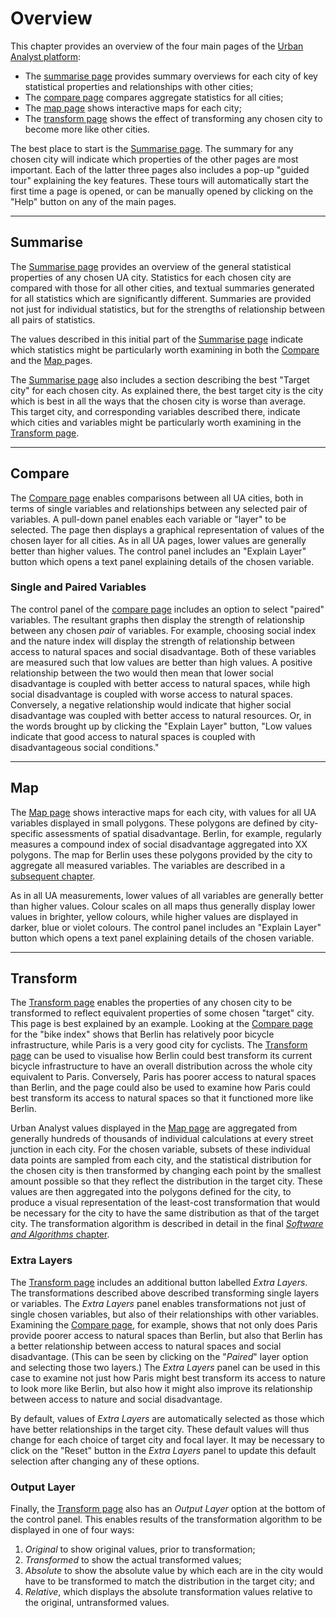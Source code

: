 # Overview

This chapter provides an overview of the four main pages of the [Urban Analyst
platform](https://urbananalyst.city):

- The [summarise page](https://urbananalyst.city/summarise) provides summary
  overviews for each city of key statistical properties and relationships with
  other cities;
- The [compare page](https://urbananalyst.city/compare) compares aggregate
  statistics for all cities;
- The [map page](https://urbananalyst.city/maps) shows interactive maps for
  each city;
- The [transform page](https://urbananalyst.city/transform) shows the effect of
  transforming any chosen city to become more like other cities.

The best place to start is the [Summarise
page](https://urbananalyst.city/summarise). The summary for any chosen city
will indicate which properties of the other pages are most important. Each of
the latter three pages also includes a pop-up "guided tour" explaining the key
features. These tours will automatically start the first time a page is opened,
or can be manually opened by clicking on the "Help" button on any of the main
pages.

----

## Summarise

The [Summarise page](https://urbananalyst.city/summarise) provides an overview
of the general statistical properties of any chosen UA city. Statistics for
each chosen city are compared with those for all other cities, and textual
summaries generated for all statistics which are significantly different.
Summaries are provided not just for individual statistics, but for the
strengths of relationship between all pairs of statistics.

The values described in this initial part of the [Summarise
page](https://urbananalyst.city/summarise) indicate which statistics might be
particularly worth examining in both the
[Compare](https://urbananalyst.city/compare) and the [Map
](https://urbananalyst.city/map) pages.

The [Summarise page](https://urbananalyst.city/summarise) also includes a
section describing the best "Target city" for each chosen city. As explained
there, the best target city is the city which is best in all the ways that the
chosen city is worse than average. This target city, and corresponding
variables described there, indicate which cities and variables might be
particularly worth examining in the [Transform
page](https://urbananalyst.city/transform).


----

## Compare

The [Compare page](https://urbananalyst.city/compare) enables comparisons
between all UA cities, both in terms of single variables and relationships
between any selected pair of variables. A pull-down panel enables each variable
or "layer" to be selected. The page then displays a graphical representation of
values of the chosen layer for all cities. As in all UA pages, lower values are
generally better than higher values. The control panel includes an "Explain
Layer" button which opens a text panel explaining details of the chosen
variable.

### Single and Paired Variables

The control panel of the [compare page](https://urbananalyst.city/compare)
includes an option to select "paired" variables. The resultant graphs then
display the strength of relationship between any chosen *pair* of variables.
For example, choosing social index and the nature index will display the
strength of relationship between access to natural spaces and social
disadvantage. Both of these variables are measured such that low values are
better than high values. A positive relationship between the two would then
mean that lower social disadvantage is coupled with better access to natural
spaces, while high social disadvantage is coupled with worse access to natural
spaces. Conversely, a negative relationship would indicate that higher social
disadvantage was coupled with better access to natural resources. Or, in the
words brought up by clicking the "Explain Layer" button, "Low values indicate
that good access to natural spaces is coupled with disadvantageous social
conditions."

----

## Map

The [Map page](https://urbananalyst.city/map) shows interactive maps for each
city, with values for all UA variables displayed in small polygons. These
polygons are defined by city-specific assessments of spatial disadvantage.
Berlin, for example, regularly measures a compound index of social disadvantage
aggregated into XX polygons. The map for Berlin uses these polygons provided by
the city to aggregate all measured variables. The variables are described in a
[subsequent chapter](./variables.md).

As in all UA measurements, lower values of all variables are generally better
than higher values. Colour scales on all maps thus generally display lower
values in brighter, yellow colours, while higher values are displayed in
darker, blue or violet colours. The control panel includes an "Explain Layer"
button which opens a text panel explaining details of the chosen variable.

----

## Transform

The [Transform page](https://urbananalyst.city/transform) enables the
properties of any chosen city to be transformed to reflect equivalent
properties of some chosen "target" city. This page is best explained by an
example. Looking at the [Compare page](https://urbananalyst.city/compare) for
the "bike index" shows that Berlin has relatively poor bicycle infrastructure,
while Paris is a very good city for cyclists. The
[Transform page](https://urbananalyst.city/transform) can be used to visualise
how Berlin could best transform its current bicycle infrastructure to have an
overall distribution across the whole city equivalent to Paris. Conversely,
Paris has poorer access to natural spaces than Berlin, and the page could also
be used to examine how Paris could best transform its access to natural spaces
so that it functioned more like Berlin.

Urban Analyst values displayed in the [Map page](https://urbananalyst.city/map)
are aggregated from generally hundreds of thousands of individual calculations
at every street junction in each city. For the chosen variable, subsets of
these individual data points are sampled from each city, and the statistical
distribution for the chosen city is then transformed by changing each point by
the smallest amount possible so that they reflect the distribution in the
target city. These values are then aggregated into the polygons defined for the
city, to produce a visual representation of the least-cost transformation that
would be necessary for the city to have the same distribution as that of the
target city. The transformation algorithm is described in detail in the final
[*Software and Algorithms* chapter](./software.md).

### Extra Layers

The [Transform page](https://urbananalyst.city/transform) includes an
additional button labelled *Extra Layers*. The transformations described above
described transforming single layers or variables. The *Extra Layers* panel
enables transformations not just of single chosen variables, but also of their
relationships with other variables. Examining the [Compare
page](https://urbananalyst.city/compare), for example, shows that not only does
Paris provide poorer access to natural spaces than Berlin, but also that Berlin
has a better relationship between access to natural spaces and social
disadvantage. (This can be seen by clicking on the "*Paired*" layer option and
selecting those two layers.) The *Extra Layers* panel can be used in this case
to examine not just how Paris might best transform its access to nature to look
more like Berlin, but also how it might also improve its relationship between
access to nature and social disadvantage.

By default, values of *Extra Layers* are automatically selected as those which
have better relationships in the target city. These default values will thus
change for each choice of target city and focal layer. It may be necessary to
click on the "Reset" button in the *Extra Layers* panel to update this default
selection after changing any of these options.

### Output Layer

Finally, the [Transform page](https://urbananalyst.city/transform) also has an
*Output Layer* option at the bottom of the control panel. This enables results
of the transformation algorithm to be displayed in one of four ways:

1. *Original* to show original values, prior to transformation;
2. *Transformed* to show the actual transformed values;
3. *Absolute* to show the absolute value by which each are in the city would
   have to be transformed to match the distribution in the target city; and
4. *Relative*, which displays the absolute transformation values relative to
   the original, untransformed values.
